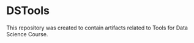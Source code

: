 # DSTools
This repository was created to contain artifacts related to Tools for Data Science Course.
